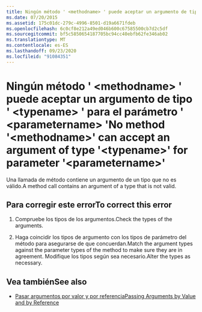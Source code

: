 ```yaml
---
title: Ningún método ' <methodname> ' puede aceptar un argumento de tipo ' <typename> ' para el parámetro ' <parametername> '
ms.date: 07/20/2015
ms.assetid: 175c01dc-279c-4996-8501-d19a6671fdeb
ms.openlocfilehash: 6c0cf8e212a49ed046b600c67585500cb7d2c5df
ms.sourcegitcommit: bf5c5850654187705bc94cc40ebfb62fe346ab02
ms.translationtype: MT
ms.contentlocale: es-ES
ms.lasthandoff: 09/23/2020
ms.locfileid: "91084351"
---
```

# <a name="no-method-methodname-can-accept-an-argument-of-type-typename-for-parameter-parametername"></a><span data-ttu-id="141c6-102">Ningún método ' \<methodname> ' puede aceptar un argumento de tipo ' \<typename> ' para el parámetro ' \<parametername> '</span><span class="sxs-lookup"><span data-stu-id="141c6-102">No method '\<methodname>' can accept an argument of type '\<typename>' for parameter '\<parametername>'</span></span>

<span data-ttu-id="141c6-103">Una llamada de método contiene un argumento de un tipo que no es válido.</span><span class="sxs-lookup"><span data-stu-id="141c6-103">A method call contains an argument of a type that is not valid.</span></span>  
  
## <a name="to-correct-this-error"></a><span data-ttu-id="141c6-104">Para corregir este error</span><span class="sxs-lookup"><span data-stu-id="141c6-104">To correct this error</span></span>  
  
1. <span data-ttu-id="141c6-105">Compruebe los tipos de los argumentos.</span><span class="sxs-lookup"><span data-stu-id="141c6-105">Check the types of the arguments.</span></span>  
  
2. <span data-ttu-id="141c6-106">Haga coincidir los tipos de argumento con los tipos de parámetro del método para asegurarse de que concuerdan.</span><span class="sxs-lookup"><span data-stu-id="141c6-106">Match the argument types against the parameter types of the method to make sure they are in agreement.</span></span> <span data-ttu-id="141c6-107">Modifique los tipos según sea necesario.</span><span class="sxs-lookup"><span data-stu-id="141c6-107">Alter the types as necessary.</span></span>  
  
## <a name="see-also"></a><span data-ttu-id="141c6-108">Vea también</span><span class="sxs-lookup"><span data-stu-id="141c6-108">See also</span></span>

- [<span data-ttu-id="141c6-109">Pasar argumentos por valor y por referencia</span><span class="sxs-lookup"><span data-stu-id="141c6-109">Passing Arguments by Value and by Reference</span></span>](../programming-guide/language-features/procedures/passing-arguments-by-value-and-by-reference.md)
